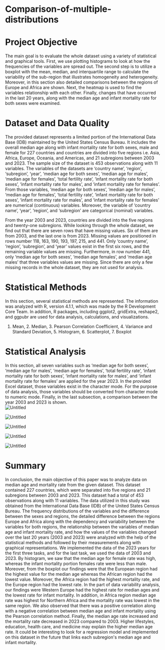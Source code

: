 # Comparison-of-multiple-distributions


# Project Objective
The main goal is to evaluate the whole dataset using a variety of statistical and graphical tools. First, we use plotting histograms to look at how the frequencies of the variables are spread out. The second step is to utilize a boxplot with the mean, median, and interquartile range to calculate the variability of the sub-region that illustrates homogeneity and heterogeneity. Moreover, in this section also detailed comparisons between the regions of Europe and Africa are shown. Next, the heatmap is used to find the variables relationship with each other. Finally, changes that have occurred in the last 20 years, along with the median age and infant mortality rate for both sexes were examined.

# Dataset and Data Quality
The provided dataset represents a limited portion of the International Data Base (IDB) maintained by the United States Census Bureau. It includes the overall median age along with infant mortality rate for both sexes, male and female for 227 countries and countries are divided into five regions i.e. Asia, Africa, Europe, Oceania, and Americas, and 21 subregions between 2003 and 2023. The sample size of the dataset is 453 observations along with 11 variables. The variables of the datasets are ‘country name’, ‘region’, ‘subregion’, ‘year’, ‘median age for both sexes’, ‘median age for males’, ‘median age for females’, ‘total fertility rate’, ‘infant mortality rate for both sexes’, ‘infant mortality rate for males’, and ‘infant mortality rate for females’. From those variables, ‘median age for both sexes’, ‘median age for males’, ‘median age for females’, ‘total fertility rate’, ‘infant mortality rate for both sexes’, ‘infant mortality rate for males’, and ‘infant mortality rate for females’ are numerical (continuous) variables. Moreover, the variable of ‘country name’, ‘year’, ‘region’, and ‘subregion’ are categorical (nominal) variables.

From the year 2003 and 2023, countries are divided into the five regions and twenty-one subregions. While looking through the whole dataset, we find out that there are seven rows that have missing values. Six of them are from 2003, and the last one is from 2023. Missing values are positioned in rows number 118, 163, 190, 193, 197, 215, and 441. Only ‘country name’, ‘region’, ‘subregion’, and ‘year’ values exist in the first six rows, and the remaining variable values are missing. Furthermore, in row number 441, only ‘median age for both sexes’, ‘median age females’, and ‘median age males’ that three variables values are missing. Since there are only a few missing records in the whole dataset, they are not used for analysis.

# Statistical Methods
In this section, several statistical methods are represented. The information was analyzed with R, version 4.1.1, which was made by the R Development Core Team. In addition, R packages, including ggplot2, gridExtra, reshape2, and ggpubr are used for data analysis, calculations, and visualizations.

1. Mean, 2. Median, 3. Pearson Correlation Coefficient, 4. Variance and Standard Deviation, 5. Histogram, 6. Scatterplot, 7. Boxplot

# Statistical Analysis
In this section, all seven variables such as ‘median age for both sexes’, ‘median age for males’, ‘median age for females’, ‘total fertility rate’, ‘infant mortality rate for both sexes’, ‘infant mortality rate for males’, and ‘infant mortality rate for females’ are applied for the year 2023. In the provided Excel dataset, those variables exist in the character mode. For the purpose of data analysis, those variables should be converted from character mode to numeric mode. Finally, in the last subsection, a comparison between the year 2003 and 2023 is shown.  
![Untitled](https://github.com/jishan900/Descriptive-analysis-of-demographic-data-using-the-U.S.-Census-Bureau-dataset/assets/32738421/4490aa64-d34b-4764-9560-c0654500f0b0)

![Untitled](https://github.com/jishan900/Descriptive-analysis-of-demographic-data-using-the-U.S.-Census-Bureau-dataset/assets/32738421/742523bf-ab32-4df7-a3b0-4c5d7911479b)

![Untitled](https://github.com/jishan900/Descriptive-analysis-of-demographic-data-using-the-U.S.-Census-Bureau-dataset/assets/32738421/ff8ba8e1-ac6b-49ac-9665-aebd70eb724c)

![Untitled](https://github.com/jishan900/Descriptive-analysis-of-demographic-data-using-the-U.S.-Census-Bureau-dataset/assets/32738421/8b49e25d-e824-4329-8161-44957df66663)

![Untitled](https://github.com/jishan900/Descriptive-analysis-of-demographic-data-using-the-U.S.-Census-Bureau-dataset/assets/32738421/48aa4675-0e7a-4f03-ab49-3b0d4924ecfb)

# Summary 
In conclusion, the main objective of this paper was to analyze data on median age and mortality rate from the given dataset. This dataset contained 227 countries, which were separated into five regions and 21 subregions between 2003 and 2023. This dataset had a total of 453 observations along with 11 variables. The data utilized in this study was obtained from the International Data Base (IDB) of the United States Census Bureau. The frequency distributions of the variables and the difference between the sexes and regions, the detailed difference between the regions Europe and Africa along with the dependency and variability between the variables for both regions, the relationship between the variables of median age and infant mortality rate, and how the values of the variables changed over the last 20 years (2003 and 2023) were analyzed with the help of the statistical methods and followed by their measurements along with graphical representations. We implemented the data of the 2023 years for the first three tasks, and for the last task, we used the data of 2003 and 2023. By histogram, we saw that the median age for female rate was high, whereas the infant mortality portion females rate were less than male. Moreover, from the boxplot our findings were that the European region had the highest value for the median age whereas the African region had the lowest value. Moreover, the Africa region had the highest mortality rate, and the Europe region had the lowest rate. In the part of data variability analysis, our findings were Western Europe had the highest rate for median ages and the lowest rate for infant mortality. In addition, in Africa region median age rate was highest for Northern Africa and the mortality rate was lowest in the same region. We also observed that there was a positive correlation along with a negative correlation between median age and infant mortality using the Pearson correlation method. Finally, the median age rate increased and the mortality rate decreased in 2023 compared to 2003. Higher lifestyles, education, health care, and medicine may explain the higher median age rate. It could be interesting to look for a regression model and implemented on this dataset in the future that links each subregion's median age and infant mortality.
